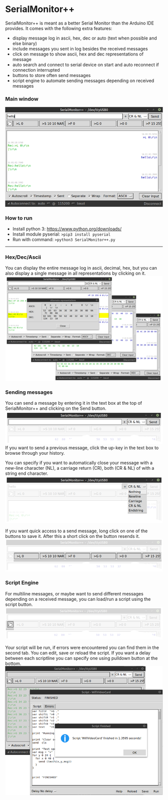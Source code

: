 # SerialMonitor++

SerialMonitor++ is meant as a better Serial Monitor than the Arduino IDE provides. It comes with the following extra features:
- display message log in ascii, hex, dec or auto (text when possible and else binary)
- include messages you sent in log besides the received messages 
- click on message to show ascii, hex and dec representations of message
- auto search and connect to serial device on start and auto reconnect if connection interrupted
- buttons to store often send messages
- script engine to automate sending messages depending on received messages

### Main window
![Main Window](/images/overview.png)
### How to run
- Install python 3: https://www.python.org/downloads/
- Install module pyserial: ```>pip3 install pyserial```
- Run with command: ```>python3 SerialMonitor++.py```
---

### Hex/Dec/Ascii
You can display the entire message log in ascii, decimal, hex, but you can also display a single message in all representations by clicking on it.
![Hex](/images/representations.png)

### Sending messages
You can send a message by entering it in the text box at the top of SerialMonitor++ and clicking on the Send button. 
![sendfield](/images/sendfield.png)
If you want to send a previous message, click the up-key in the text box to browse through your history.

You can specify if you want to automatically close your message with a new-line character (NL), a carriage return (CR), both (CR & NL) of with a string end character.
![lineendbutton](/images/lineendbutton.png)

If you want quick access to a send message, long click on one of the buttons to save it. After this a short click on the button resends it.
![sendbutton](/images/sendbutton.png)


### Script Engine
For multiline messages, or maybe want to send different messages depending on a received message, you can load/run a script using the script button.
![scriptbutton](/images/scriptbutton.png)

Your script will be run, if errors were encountered you can find them in the second tab. You can edit, save or reload the script. If you want a delay between each  scriptline you can specify one using pulldown button at the bottom.
![scriptbutton](/images/scriptengine.png)



